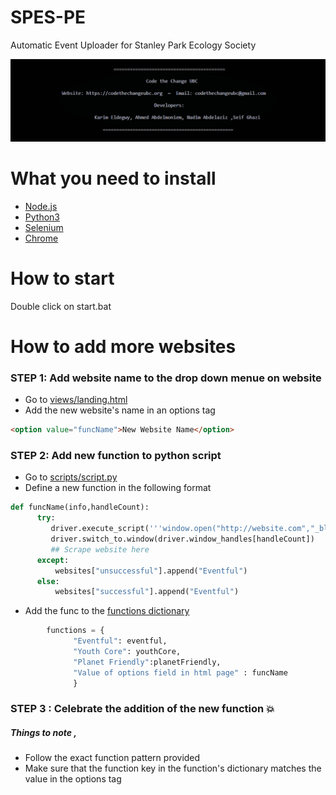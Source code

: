 # SPES-PE
Automatic Event Uploader for Stanley Park Ecology Society 

![alt text](https://github.com/CodeTheChangeUBC/SPES-PE/blob/master/img.PNG)

# What you need to install

* [Node.js](https://nodejs.org/en/)
* [Python3](https://anaconda.org/anaconda/python)
* [Selenium](https://pypi.org/project/selenium/)
* [Chrome](https://www.google.com/chrome/)

# How to start
Double click on start.bat

# How to add more websites

### STEP 1: Add website name to the drop down menue on website
  * Go to [views/landing.html](https://github.com/CodeTheChangeUBC/SPES-PE/blob/master/App/views/landing.html#L348-L372)
  * Add the new website's name in an options tag 
  ```html 
<option value="funcName">New Website Name</option>
  ```
### STEP 2: Add new function to python script
  * Go to [scripts/script.py](https://github.com/CodeTheChangeUBC/SPES-PE/blob/master/App/views/landing.html#L33)
  * Define a new function in the following format
  ```python 
def funcName(info,handleCount):
        try:
           driver.execute_script('''window.open("http://website.com","_blank");''')
           driver.switch_to.window(driver.window_handles[handleCount])
           ## Scrape website here
        except:
            websites["unsuccessful"].append("Eventful")
        else:
            websites["successful"].append("Eventful")
  ```
  * Add the func to the [functions dictionary](https://github.com/CodeTheChangeUBC/SPES-PE/blob/master/App/views/landing.html#L94)
  ```python
          functions = {
                "Eventful": eventful,
                "Youth Core": youthCore,
                "Planet Friendly":planetFriendly,
                "Value of options field in html page" : funcName
                }
   ```
 ### STEP 3 : Celebrate the addition of the new function :boom:
 ##### Things to note , 
 * Follow the exact function pattern provided
 * Make sure that the function key in the function's dictionary matches the value in the options tag
 
